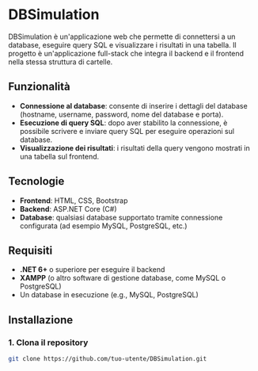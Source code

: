 # DBSimulation

DBSimulation è un'applicazione web che permette di connettersi a un database, eseguire query SQL e visualizzare i risultati in una tabella. Il progetto è un'applicazione full-stack che integra il backend e il frontend nella stessa struttura di cartelle.

## Funzionalità

- **Connessione al database**: consente di inserire i dettagli del database (hostname, username, password, nome del database e porta).
- **Esecuzione di query SQL**: dopo aver stabilito la connessione, è possibile scrivere e inviare query SQL per eseguire operazioni sul database.
- **Visualizzazione dei risultati**: i risultati della query vengono mostrati in una tabella sul frontend.

## Tecnologie

- **Frontend**: HTML, CSS, Bootstrap
- **Backend**: ASP.NET Core (C#)
- **Database**: qualsiasi database supportato tramite connessione configurata (ad esempio MySQL, PostgreSQL, etc.)

## Requisiti

- **.NET 6+** o superiore per eseguire il backend
- **XAMPP** (o altro software di gestione database, come MySQL o PostgreSQL)
- Un database in esecuzione (e.g., MySQL, PostgreSQL)

## Installazione

### 1. Clona il repository

```bash
git clone https://github.com/tuo-utente/DBSimulation.git